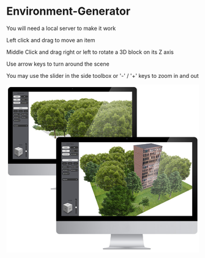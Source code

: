 # Environment-Generator

You will need a local server to make it work

Left click and drag to move an item

Middle Click and drag right or left to rotate a 3D block on its Z axis

Use arrow keys to turn around the scene

You may use the slider in the side toolbox or '-' / '+' keys to zoom in and out

![alt text](https://github.com/AlexBelin/Environment-Generator/blob/master/screens02.jpg?raw=true)
